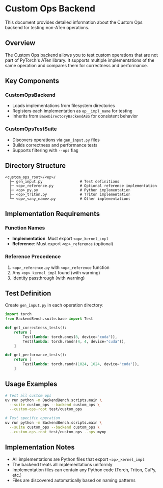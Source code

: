 # Custom Ops Backend

This document provides detailed information about the Custom Ops backend for testing non-ATen operations.

## Overview

The Custom Ops backend allows you to test custom operations that are not part of PyTorch's ATen library. It supports multiple implementations of the same operation and compares them for correctness and performance.

## Key Components

### CustomOpsBackend
- Loads implementations from filesystem directories
- Registers each implementation as `op__impl_name` for testing
- Inherits from `BaseDirectoryBackendABS` for consistent behavior

### CustomOpsTestSuite  
- Discovers operations via `gen_input.py` files
- Builds correctness and performance tests
- Supports filtering with `--ops` flag

## Directory Structure

```
<custom_ops_root>/<op>/
  ├─ gen_input.py                 # Test definitions
  ├─ <op>_reference.py            # Optional reference implementation
  ├─ <op>_py.py                   # Python implementation
  ├─ <op>_triton.py               # Triton implementation
  └─ <op>_<any_name>.py           # Other implementations
```

## Implementation Requirements

### Function Names
- **Implementation**: Must export `<op>_kernel_impl`
- **Reference**: Must export `<op>_reference` (optional)

### Reference Precedence
1. `<op>_reference.py` with `<op>_reference` function
2. Any `<op>_kernel_impl` found (with warning)
3. Identity passthrough (with warning)

## Test Definition

Create `gen_input.py` in each operation directory:

```python
import torch
from BackendBench.suite.base import Test

def get_correctness_tests():
    return [
        Test(lambda: torch.ones(8, device="cuda")),
        Test(lambda: torch.randn(4, 4, device="cuda")),
    ]

def get_performance_tests():
    return [
        Test(lambda: torch.randn(1024, 1024, device="cuda")),
    ]
```

## Usage Examples

```bash
# Test all custom ops
uv run python -m BackendBench.scripts.main \
  --suite custom_ops --backend custom_ops \
  --custom-ops-root test/custom_ops

# Test specific operation
uv run python -m BackendBench.scripts.main \
  --suite custom_ops --backend custom_ops \
  --custom-ops-root test/custom_ops --ops myop
```

## Implementation Notes

- All implementations are Python files that export `<op>_kernel_impl`
- The backend treats all implementations uniformly
- Implementation files can contain any Python code (Torch, Triton, CuPy, etc.)
- Files are discovered automatically based on naming patterns